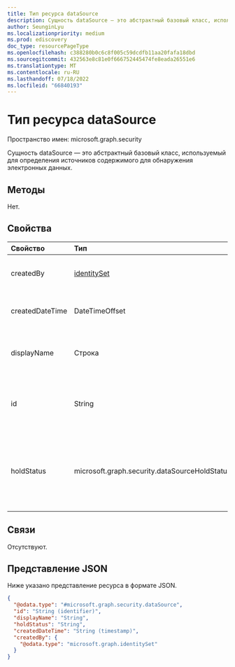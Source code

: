```yaml
---
title: Тип ресурса dataSource
description: Сущность dataSource — это абстрактный базовый класс, используемый для определения источников содержимого для обнаружения электронных данных.
author: SeunginLyu
ms.localizationpriority: medium
ms.prod: ediscovery
doc_type: resourcePageType
ms.openlocfilehash: c388280b0c6c8f005c59dcdfb11aa20fafa18dbd
ms.sourcegitcommit: 432563e8c81e0f666752445474fe8eada26551e6
ms.translationtype: MT
ms.contentlocale: ru-RU
ms.lasthandoff: 07/18/2022
ms.locfileid: "66840193"
---
```

# <a name="datasource-resource-type"></a>Тип ресурса dataSource

Пространство имен: microsoft.graph.security



Сущность dataSource — это абстрактный базовый класс, используемый для определения источников содержимого для обнаружения электронных данных.

## <a name="methods"></a>Методы

Нет.
## <a name="properties"></a>Свойства
|Свойство|Тип|Описание|
|:---|:---|:---|
|createdBy|[identitySet](../resources/identityset.md)|Пользователь, создавший **источник данных**.|
|createdDateTime|DateTimeOffset|Дата и время **создания источника** данных.|
|displayName|Строка|Отображаемое имя **источника данных**. Это будет имя сайта SharePoint.|
|id|String| Идентификатор источника **данных**. Это не идентификатор фактического сайта.|
|holdStatus|microsoft.graph.security.dataSourceHoldStatus|Состояние удержания **источника данных**. Возможные значения: `notApplied`, , `applied`, `applying`, `removing``partial`|
## <a name="relationships"></a>Связи
Отсутствуют.

## <a name="json-representation"></a>Представление JSON
Ниже указано представление ресурса в формате JSON.
<!-- {
  "blockType": "resource",
  "keyProperty": "id",
  "@odata.type": "microsoft.graph.security.dataSource",
  "baseType": "microsoft.graph.entity",
  "openType": false
}
-->
``` json
{
  "@odata.type": "#microsoft.graph.security.dataSource",
  "id": "String (identifier)",
  "displayName": "String",
  "holdStatus": "String",
  "createdDateTime": "String (timestamp)",
  "createdBy": {
    "@odata.type": "microsoft.graph.identitySet"
  }
}
```

